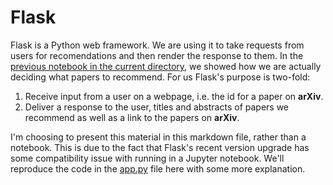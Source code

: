 # Flask
Flask is a Python web framework. We are using it to take requests from users for recomendations and then render the response to them. In the [previous notebook in the current directory](./01_Similarity_of_Articles), we showed how we are actually deciding what papers to recommend. For us Flask's purpose is two-fold:

1. Receive input from a user on a webpage, i.e. the id for a paper on __arXiv__.
1. Deliver a response to the user, titles and abstracts of papers we recommend as well as a link to the papers on __arXiv__.

I'm choosing to present this material in this markdown file, rather than a notebook. This is due to the fact that Flask's recent version upgrade has some compatibility issue with running in a Jupyter notebook. We'll reproduce the code in the [app.py](app.py) file here with some more explanation.